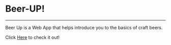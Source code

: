 # Beer-UP!
___
Beer Up is a Web App that helps introduce you to the basics of craft beers.

Click [Here](https://mike-c25.github.io/Beer-UP/) to check it out!
